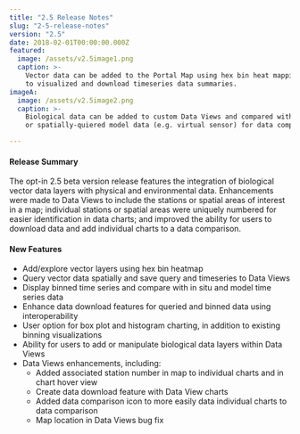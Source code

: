 ```yaml
---
title: "2.5 Release Notes"
slug: "2-5-release-notes"
version: "2.5"
date: 2018-02-01T00:00:00.000Z
featured:
  image: /assets/v2.5image1.png
  caption: >-
    Vector data can be added to the Portal Map using hex bin heat mapping, and quiered spatially
    to visualized and download timeseries data summaries.
imageA:
  image: /assets/v2.5image2.png
  caption: >-
    Biological data can be added to custom Data Views and compared with physical, environmental,
    or spatially-quiered model data (e.g. virtual sensor) for data comparison (right).

---
```


#### Release Summary

The opt-in 2.5 beta version release features the integration of biological vector data layers with physical and environmental data. Enhancements were made to Data Views to include the stations or spatial areas of interest in a map; individual stations or spatial areas were uniquely numbered for easier identification in data charts; and improved the ability for users to download data and add individual charts to a data comparison.  


#### New Features

*  Add/explore vector layers using hex bin heatmap
*  Query vector data spatially and save query and timeseries to Data Views
*  Display binned time series and compare with in situ and model time series data
*  Enhance data download features for queried and binned data using interoperability
*  User option for box plot and histogram charting, in addition to existing binning visualizations
*  Ability for users to add or manipulate biological data layers within Data Views
*  Data Views enhancements, including: 
    *  Added associated station number in map to individual charts and in chart hover view
    *  Create data download feature with Data View charts
    *  Added data comparison icon to more easily data individual charts to data comparison
    *  Map location in Data Views bug fix
